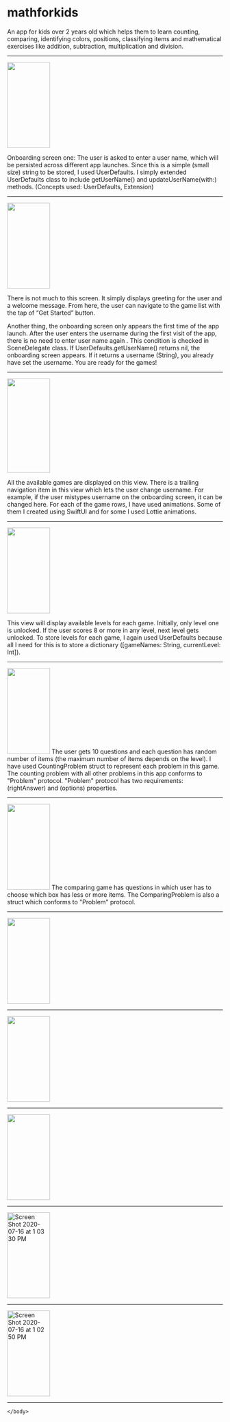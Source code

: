 # mathforkids

  An app for kids over 2 years old which helps them to learn counting, comparing, identifying colors, positions, classifying items and mathematical exercises like addition, subtraction, multiplication and division.
  
 <html>
 
  <body>
     <hr>

<image src="https://user-images.githubusercontent.com/38868680/87585982-d5fd2380-c6ad-11ea-96b1-d4b3cf650468.png" width=100 height=200>
  
  Onboarding screen one: The user is asked to enter a user name, which will be persisted across different app launches. Since this is a simple (small size) string to be stored, I used UserDefaults. I simply extended UserDefaults class to include getUserName() and updateUserName(with:) methods.
(Concepts used: UserDefaults, Extension)

  <hr>
 
  
<image src="https://user-images.githubusercontent.com/38868680/87585984-d8f81400-c6ad-11ea-8e8b-d35484013237.png" width=100 height=200>
  
  There is not much to this screen. It simply displays greeting for the user and a welcome message. From here, the user can navigate to the game list with the tap of “Get Started” button.

Another thing, the onboarding screen only appears the first time of the app launch. After the user enters the username during the first visit of the app, there is no need to enter user name again . This condition is checked in SceneDelegate class. If UserDefaults.getUserName() returns nil, the onboarding screen appears. If it returns a username (String), you already have set the username. You are ready for the games!

  <hr>

<image src="https://user-images.githubusercontent.com/38868680/87884831-08c15780-c9df-11ea-8ed9-6d815d28fef8.png" width=100 height=220>
  
  All the available games are displayed on this view. There is a trailing navigation item in this view which lets the user change username. For example, if the user mistypes username on the onboarding screen, it can be changed here. For each of the game rows, I have used animations. Some of them I created using SwiftUI and for some I used Lottie animations.
  
  <hr>

<image src="https://user-images.githubusercontent.com/38868680/87585999-deedf500-c6ad-11ea-9feb-e5d16a9adcee.png" width=100 height=200>
  
  This view will display available levels for each game. Initially, only level one is unlocked. If the user scores 8 or more in any level, next level gets unlocked. To store levels for each game, I again used UserDefaults because all I need for this is to store a dictionary ([gameNames: String, currentLevel: Int]).
  
  
<hr>

<image src="https://user-images.githubusercontent.com/38868680/87884876-53db6a80-c9df-11ea-9dc0-9e4bad39a4d9.png" width=100 height=200> 
  The user gets 10 questions and each question has random number of items (the maximum number of items depends on the level). I have used CountingProblem struct to represent each problem in this game. The counting problem with all other problems in this app conforms to "Problem" protocol. "Problem" protocol has two requirements: (rightAnswer) and (options) properties.
  <hr>
  <image src="https://user-images.githubusercontent.com/38868680/87884879-56d65b00-c9df-11ea-9190-ebf8ad1ac100.png" width=100 height=200> 
    The comparing game has questions in which user has to choose which box has less or more items. The ComparingProblem is also a struct which conforms to "Problem" protocol.
    <hr>
    <image src="https://user-images.githubusercontent.com/38868680/87884884-5a69e200-c9df-11ea-86d5-efd8ab7df7ee.png" width=100 height=200>
      <hr>
      <image src="https://user-images.githubusercontent.com/38868680/87884886-5d64d280-c9df-11ea-8bbf-b3fa855d78c7.png" width=100 height=200>
        <hr>
        <image src="https://user-images.githubusercontent.com/38868680/87884887-5fc72c80-c9df-11ea-8e63-b68e41196535.png" width=100 height=200> 
          <hr>
          <img alt="Screen Shot 2020-07-16 at 1 03 30 PM" src="https://user-images.githubusercontent.com/38868680/87884889-62298680-c9df-11ea-9887-fa55038a34d3.png" width=100 height=200>
          <hr>
          <img alt="Screen Shot 2020-07-16 at 1 02 50 PM" src="https://user-images.githubusercontent.com/38868680/87884891-6655a400-c9df-11ea-9c23-d5e4ac046186.png" width=100 height=200> 
          <hr>
  
    </body>
  </html>
  
 
  
  
  
